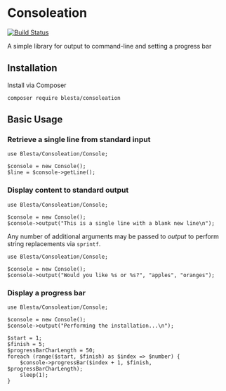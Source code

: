# Consoleation
[![Build Status](https://travis-ci.org/blesta/consoleation.svg?branch=master)](https://travis-ci.org/blesta/consoleation)

A simple library for output to command-line and setting a progress bar

## Installation
Install via Composer

```
composer require blesta/consoleation
```

## Basic Usage

### Retrieve a single line from standard input

```
use Blesta/Consoleation/Console;

$console = new Console();
$line = $console->getLine();
```

### Display content to standard output

```
use Blesta/Consoleation/Console;

$console = new Console();
$console->output("This is a single line with a blank new line\n");
```

Any number of additional arguments may be passed to _output_ to perform string replacements via `sprintf`.

```
use Blesta/Consoleation/Console;

$console = new Console();
$console->output("Would you like %s or %s?", "apples", "oranges");
```

### Display a progress bar

```
use Blesta/Consoleation/Console;

$console = new Console();
$console->output("Performing the installation...\n");

$start = 1;
$finish = 5;
$progressBarCharLength = 50;
foreach (range($start, $finish) as $index => $number) {
    $console->progressBar($index + 1, $finish, $progressBarCharLength);
    sleep(1);
}
```
